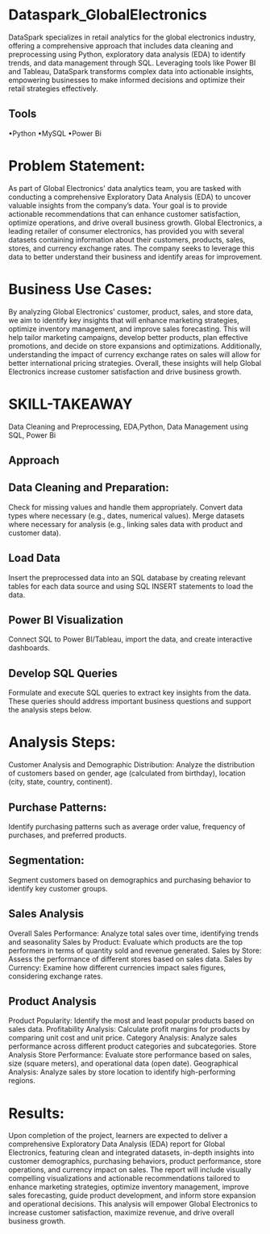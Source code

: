 # Dataspark_GlobalElectronics
DataSpark specializes in retail analytics for the global electronics industry, offering a comprehensive approach that includes data cleaning and preprocessing using Python, exploratory data analysis (EDA) to identify trends, and data management through SQL. Leveraging tools like Power BI and Tableau, DataSpark transforms complex data into actionable insights, empowering businesses to make informed decisions and optimize their retail strategies effectively.



## Tools

•Python
•MySQL
•Power Bi

 



# Problem Statement:
As part of Global Electronics' data analytics team, you are tasked with conducting a comprehensive Exploratory Data Analysis (EDA) to uncover valuable insights from the company’s data. Your goal is to provide actionable recommendations that can enhance customer satisfaction, optimize operations, and drive overall business growth.
Global Electronics, a leading retailer of consumer electronics, has provided you with several datasets containing information about their customers, products, sales, stores, and currency exchange rates. The company seeks to leverage this data to better understand their business and identify areas for improvement.



# Business Use Cases:
By analyzing Global Electronics' customer, product, sales, and store data, we aim to identify key insights that will enhance marketing strategies, optimize inventory management, and improve sales forecasting. This will help tailor marketing campaigns, develop better products, plan effective promotions, and decide on store expansions and optimizations. Additionally, understanding the impact of currency exchange rates on sales will allow for better international pricing strategies. Overall, these insights will help Global Electronics increase customer satisfaction and drive business growth.

# SKILL-TAKEAWAY

Data Cleaning and Preprocessing, EDA,Python, Data Management using SQL, Power Bi


## Approach

 ## Data Cleaning and Preparation:

Check for missing values and handle them appropriately. Convert data types where necessary (e.g., dates, numerical values). Merge datasets where necessary for analysis (e.g., linking sales data with product and customer data).

## Load Data
Insert the preprocessed data into an SQL database by creating relevant tables for each data source and using SQL INSERT statements to load the data.

## Power BI Visualization

Connect SQL to Power BI/Tableau, import the data, and create interactive dashboards.

## Develop SQL Queries

Formulate and execute SQL queries to extract key insights from the data. These queries should address important business questions and support the analysis steps below.

# Analysis Steps:
Customer Analysis and Demographic Distribution:
Analyze the distribution of customers based on gender, age (calculated from birthday), location (city, state, country, continent).

## Purchase Patterns:
Identify purchasing patterns such as average order value, frequency of purchases, and preferred products.

## Segmentation:
Segment customers based on demographics and purchasing behavior to identify key customer groups.

## Sales Analysis
Overall Sales Performance: Analyze total sales over time, identifying trends and seasonality Sales by Product: Evaluate which products are the top performers in terms of quantity sold and revenue generated. Sales by Store: Assess the performance of different stores based on sales data. Sales by Currency: Examine how different currencies impact sales figures, considering exchange rates.

## Product Analysis
Product Popularity: Identify the most and least popular products based on sales data. Profitability Analysis: Calculate profit margins for products by comparing unit cost and unit price. Category Analysis: Analyze sales performance across different product categories and subcategories. Store Analysis Store Performance: Evaluate store performance based on sales, size (square meters), and operational data (open date). Geographical Analysis: Analyze sales by store location to identify high-performing regions.





# Results: 
Upon completion of the project, learners are expected to deliver a comprehensive Exploratory Data Analysis (EDA) report for Global Electronics, featuring clean and integrated datasets, in-depth insights into customer demographics, purchasing behaviors, product performance, store operations, and currency impact on sales. The report will include visually compelling visualizations and actionable recommendations tailored to enhance marketing strategies, optimize inventory management, improve sales forecasting, guide product development, and inform store expansion and operational decisions. This analysis will empower Global Electronics to increase customer satisfaction, maximize revenue, and drive overall business growth.

